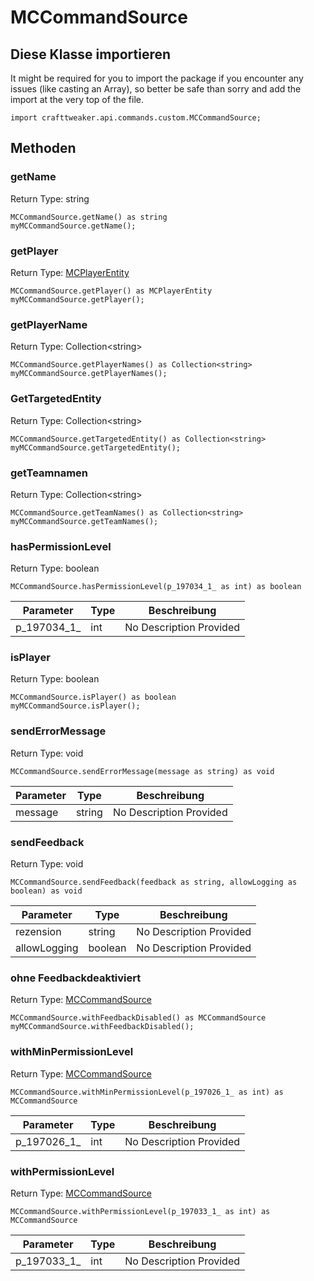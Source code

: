 # MCCommandSource

## Diese Klasse importieren

It might be required for you to import the package if you encounter any issues (like casting an Array), so better be safe than sorry and add the import at the very top of the file.
```zenscript
import crafttweaker.api.commands.custom.MCCommandSource;
```


## Methoden

### getName

Return Type: string

```zenscript
MCCommandSource.getName() as string
myMCCommandSource.getName();
```

### getPlayer

Return Type: [MCPlayerEntity](/vanilla/api/entity/MCPlayerEntity)

```zenscript
MCCommandSource.getPlayer() as MCPlayerEntity
myMCCommandSource.getPlayer();
```

### getPlayerName

Return Type: Collection&lt;string&gt;

```zenscript
MCCommandSource.getPlayerNames() as Collection<string>
myMCCommandSource.getPlayerNames();
```

### GetTargetedEntity

Return Type: Collection&lt;string&gt;

```zenscript
MCCommandSource.getTargetedEntity() as Collection<string>
myMCCommandSource.getTargetedEntity();
```

### getTeamnamen

Return Type: Collection&lt;string&gt;

```zenscript
MCCommandSource.getTeamNames() as Collection<string>
myMCCommandSource.getTeamNames();
```

### hasPermissionLevel

Return Type: boolean

```zenscript
MCCommandSource.hasPermissionLevel(p_197034_1_ as int) as boolean
```

| Parameter     | Type | Beschreibung            |
| ------------- | ---- | ----------------------- |
| p_197034_1_ | int  | No Description Provided |


### isPlayer

Return Type: boolean

```zenscript
MCCommandSource.isPlayer() as boolean
myMCCommandSource.isPlayer();
```

### sendErrorMessage

Return Type: void

```zenscript
MCCommandSource.sendErrorMessage(message as string) as void
```

| Parameter | Type   | Beschreibung            |
| --------- | ------ | ----------------------- |
| message   | string | No Description Provided |


### sendFeedback

Return Type: void

```zenscript
MCCommandSource.sendFeedback(feedback as string, allowLogging as boolean) as void
```

| Parameter    | Type    | Beschreibung            |
| ------------ | ------- | ----------------------- |
| rezension    | string  | No Description Provided |
| allowLogging | boolean | No Description Provided |


### ohne Feedbackdeaktiviert

Return Type: [MCCommandSource](/vanilla/api/commands/custom/MCCommandSource)

```zenscript
MCCommandSource.withFeedbackDisabled() as MCCommandSource
myMCCommandSource.withFeedbackDisabled();
```

### withMinPermissionLevel

Return Type: [MCCommandSource](/vanilla/api/commands/custom/MCCommandSource)

```zenscript
MCCommandSource.withMinPermissionLevel(p_197026_1_ as int) as MCCommandSource
```

| Parameter     | Type | Beschreibung            |
| ------------- | ---- | ----------------------- |
| p_197026_1_ | int  | No Description Provided |


### withPermissionLevel

Return Type: [MCCommandSource](/vanilla/api/commands/custom/MCCommandSource)

```zenscript
MCCommandSource.withPermissionLevel(p_197033_1_ as int) as MCCommandSource
```

| Parameter     | Type | Beschreibung            |
| ------------- | ---- | ----------------------- |
| p_197033_1_ | int  | No Description Provided |



